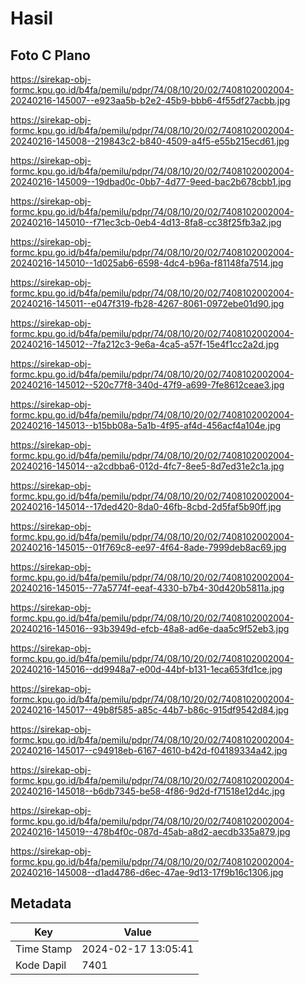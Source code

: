 # Hasil

## Foto C Plano

https://sirekap-obj-formc.kpu.go.id/b4fa/pemilu/pdpr/74/08/10/20/02/7408102002004-20240216-145007--e923aa5b-b2e2-45b9-bbb6-4f55df27acbb.jpg

https://sirekap-obj-formc.kpu.go.id/b4fa/pemilu/pdpr/74/08/10/20/02/7408102002004-20240216-145008--219843c2-b840-4509-a4f5-e55b215ecd61.jpg

https://sirekap-obj-formc.kpu.go.id/b4fa/pemilu/pdpr/74/08/10/20/02/7408102002004-20240216-145009--19dbad0c-0bb7-4d77-9eed-bac2b678cbb1.jpg

https://sirekap-obj-formc.kpu.go.id/b4fa/pemilu/pdpr/74/08/10/20/02/7408102002004-20240216-145010--f71ec3cb-0eb4-4d13-8fa8-cc38f25fb3a2.jpg

https://sirekap-obj-formc.kpu.go.id/b4fa/pemilu/pdpr/74/08/10/20/02/7408102002004-20240216-145010--1d025ab6-6598-4dc4-b96a-f81148fa7514.jpg

https://sirekap-obj-formc.kpu.go.id/b4fa/pemilu/pdpr/74/08/10/20/02/7408102002004-20240216-145011--e047f319-fb28-4267-8061-0972ebe01d90.jpg

https://sirekap-obj-formc.kpu.go.id/b4fa/pemilu/pdpr/74/08/10/20/02/7408102002004-20240216-145012--7fa212c3-9e6a-4ca5-a57f-15e4f1cc2a2d.jpg

https://sirekap-obj-formc.kpu.go.id/b4fa/pemilu/pdpr/74/08/10/20/02/7408102002004-20240216-145012--520c77f8-340d-47f9-a699-7fe8612ceae3.jpg

https://sirekap-obj-formc.kpu.go.id/b4fa/pemilu/pdpr/74/08/10/20/02/7408102002004-20240216-145013--b15bb08a-5a1b-4f95-af4d-456acf4a104e.jpg

https://sirekap-obj-formc.kpu.go.id/b4fa/pemilu/pdpr/74/08/10/20/02/7408102002004-20240216-145014--a2cdbba6-012d-4fc7-8ee5-8d7ed31e2c1a.jpg

https://sirekap-obj-formc.kpu.go.id/b4fa/pemilu/pdpr/74/08/10/20/02/7408102002004-20240216-145014--17ded420-8da0-46fb-8cbd-2d5faf5b90ff.jpg

https://sirekap-obj-formc.kpu.go.id/b4fa/pemilu/pdpr/74/08/10/20/02/7408102002004-20240216-145015--01f769c8-ee97-4f64-8ade-7999deb8ac69.jpg

https://sirekap-obj-formc.kpu.go.id/b4fa/pemilu/pdpr/74/08/10/20/02/7408102002004-20240216-145015--77a5774f-eeaf-4330-b7b4-30d420b5811a.jpg

https://sirekap-obj-formc.kpu.go.id/b4fa/pemilu/pdpr/74/08/10/20/02/7408102002004-20240216-145016--93b3949d-efcb-48a8-ad6e-daa5c9f52eb3.jpg

https://sirekap-obj-formc.kpu.go.id/b4fa/pemilu/pdpr/74/08/10/20/02/7408102002004-20240216-145016--dd9948a7-e00d-44bf-b131-1eca653fd1ce.jpg

https://sirekap-obj-formc.kpu.go.id/b4fa/pemilu/pdpr/74/08/10/20/02/7408102002004-20240216-145017--49b8f585-a85c-44b7-b86c-915df9542d84.jpg

https://sirekap-obj-formc.kpu.go.id/b4fa/pemilu/pdpr/74/08/10/20/02/7408102002004-20240216-145017--c94918eb-6167-4610-b42d-f04189334a42.jpg

https://sirekap-obj-formc.kpu.go.id/b4fa/pemilu/pdpr/74/08/10/20/02/7408102002004-20240216-145018--b6db7345-be58-4f86-9d2d-f71518e12d4c.jpg

https://sirekap-obj-formc.kpu.go.id/b4fa/pemilu/pdpr/74/08/10/20/02/7408102002004-20240216-145019--478b4f0c-087d-45ab-a8d2-aecdb335a879.jpg

https://sirekap-obj-formc.kpu.go.id/b4fa/pemilu/pdpr/74/08/10/20/02/7408102002004-20240216-145008--d1ad4786-d6ec-47ae-9d13-17f9b16c1306.jpg


## Metadata

| Key        | Value               |
| ---------- | ------------------- |
| Time Stamp | 2024-02-17 13:05:41 |
| Kode Dapil | 7401                |



